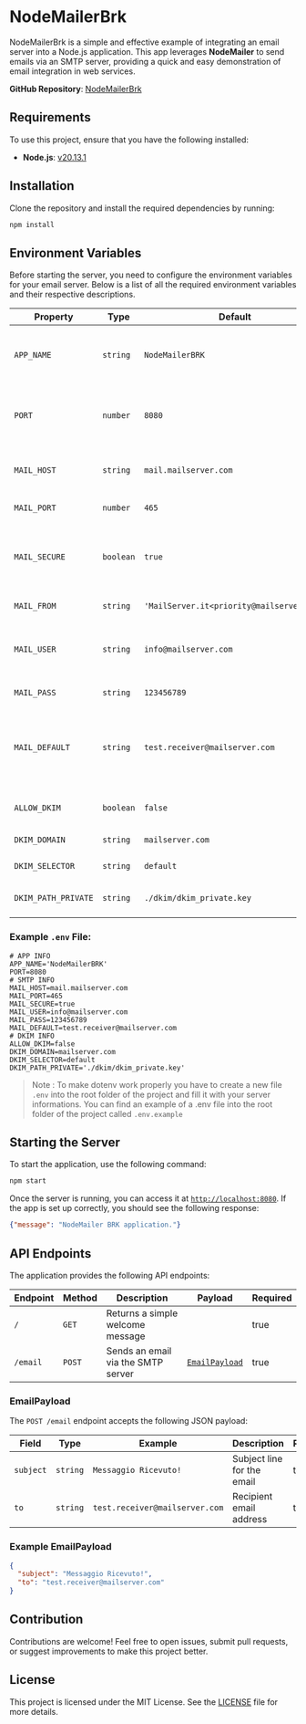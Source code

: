 # NodeMailerBrk

NodeMailerBrk is a simple and effective example of integrating an email server into a Node.js application. This app leverages **NodeMailer** to send emails via an SMTP server, providing a quick and easy demonstration of email integration in web services.

**GitHub Repository**: [NodeMailerBrk](https://github.com/Brrake/NodeMailerBrk)

## Requirements

To use this project, ensure that you have the following installed:

- **Node.js**: [v20.13.1](https://nodejs.org/dist/v20.13.1/node-v20.13.1-x64.msi)

## Installation

Clone the repository and install the required dependencies by running:

```bash
npm install
```

## Environment Variables

Before starting the server, you need to configure the environment variables for your email server. Below is a list of all the required environment variables and their respective descriptions.

| Property            | Type      | Default                         | Description                                                         | Required |
|---------------------|-----------|---------------------------------|---------------------------------------------------------------------|----------|
| `APP_NAME`          | `string`  | `NodeMailerBRK`                 | Application name (used in emails and logging)                       | true     |
| `PORT`              | `number`  | `8080`                          | Local server port where the app will be hosted                      | true     |
| `MAIL_HOST`         | `string`  | `mail.mailserver.com`           | SMTP server address or hostname                                     | true     |
| `MAIL_PORT`         | `number`  | `465`                           | SMTP server port                                                    | true     |
| `MAIL_SECURE`       | `boolean` | `true`                          | Whether to use secure SMTP (true for port 465, false for others)    | true     |
| `MAIL_FROM`         | `string`  | `'MailServer.it<priority@mailserver.it>'`           | SMTP from field                            | true     |
| `MAIL_USER`         | `string`  | `info@mailserver.com`           | SMTP username (usually an email address)                            | true     |
| `MAIL_PASS`         | `string`  | `123456789`                     | SMTP password                                                       | true     |
| `MAIL_DEFAULT`      | `string`  | `test.receiver@mailserver.com`  | Default recipient for test emails if not provided in the request    | true     |
| `ALLOW_DKIM`        | `boolean` | `false`                         | Enable DKIM Encryption                                              | false    |
| `DKIM_DOMAIN`       | `string`  | `mailserver.com`                | DKIM Domain                                                         | false    |
| `DKIM_SELECTOR`     | `string`  | `default`                       | DKIM Selector                                                       | false    |
| `DKIM_PATH_PRIVATE` | `string`  | `./dkim/dkim_private.key`       | DKIM Private Key Path                                               | false    |

### Example `.env` File:

```
# APP INFO 
APP_NAME='NodeMailerBRK'
PORT=8080
# SMTP INFO
MAIL_HOST=mail.mailserver.com
MAIL_PORT=465
MAIL_SECURE=true
MAIL_USER=info@mailserver.com
MAIL_PASS=123456789
MAIL_DEFAULT=test.receiver@mailserver.com
# DKIM INFO
ALLOW_DKIM=false
DKIM_DOMAIN=mailserver.com
DKIM_SELECTOR=default
DKIM_PATH_PRIVATE='./dkim/dkim_private.key'
```
> Note : To make dotenv work properly you have to create a new file `.env` into the root folder of the project and fill it with your server informations. You can find an example of a .env file into the root folder of the project called `.env.example`


## Starting the Server

To start the application, use the following command:

```bash
npm start
```

Once the server is running, you can access it at [`http://localhost:8080`](http://localhost:8080). If the app is set up correctly, you should see the following response:

```json
{"message": "NodeMailer BRK application."}
```

## API Endpoints

The application provides the following API endpoints:

| Endpoint      | Method   | Description                        | Payload                           | Required |
|---------------|----------|------------------------------------|-----------------------------------|----------|
| `/`           | `GET`    | Returns a simple welcome message   |                                   | true     |
| `/email`      | `POST`   | Sends an email via the SMTP server | [`EmailPayload`](#emailpayload)   | true     |

### EmailPayload

The `POST /email` endpoint accepts the following JSON payload:

| Field     | Type      | Example                         | Description                       | Required |
|-----------|-----------|---------------------------------|-----------------------------------|----------|
| `subject` | `string`  | `Messaggio Ricevuto!`           | Subject line for the email        | true     |
| `to`      | `string`  | `test.receiver@mailserver.com`  | Recipient email address           | true     |

### Example EmailPayload

```json
{
  "subject": "Messaggio Ricevuto!",
  "to": "test.receiver@mailserver.com"
}
```

## Contribution

Contributions are welcome! Feel free to open issues, submit pull requests, or suggest improvements to make this project better.

## License

This project is licensed under the MIT License. See the [LICENSE](LICENSE) file for more details.
